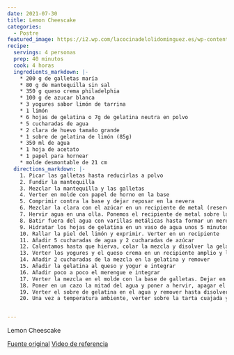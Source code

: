 ```yaml
---
date: 2021-07-30
title: Lemon Cheescake
categories:
  - Postre
featured_image: https://i2.wp.com/lacocinadelolidominguez.es/wp-content/uploads/2018/07/02_BLG-3.jpg?resize=768%2C576&ssl=1
recipe:
  servings: 4 personas
  prep: 40 minutos
  cook: 4 horas
  ingredients_markdown: |-
    * 200 g de galletas maría
    * 80 g de mantequilla sin sal
    * 350 g queso crema philadelphia
    * 100 g de azucar blanca
    * 3 yogures sabor limón de tarrina
    * 1 limón
    * 6 hojas de gelatina o 7g de gelatina neutra en polvo
    * 5 cucharadas de agua
    * 2 clara de huevo tamaño grande
    * 1 sobre de gelatina de limón (85g)
    * 350 ml de agua
    * 1 hoja de acetato
    * 1 papel para hornear
    * molde desmontable de 21 cm
  directions_markdown: |-
    1. Picar las galletas hasta reducirlas a polvo
    2. Fundir la mantequilla
    3. Mezclar la mantequilla y las galletas
    4. Verter en molde con papel de horno en la base
    5. Comprimir contra la base y dejar reposar en la nevera
    6. Mezclar la clara con el azúcar en un recipiente de metal (reservar 2 cucharadas de azúcar)
    7. Hervir agua en una olla. Ponemos el recipiente de metal sobre la olla y seguimos batiendo hasta que no se note el grano de azúcar
    8. Batir fuera del agua con varillas metálicas hasta formar un merengue firme y brillante, reservar
    9. Hidratar los hojas de gelatina en un vaso de agua unos 5 minutos
    10. Rallar la piel del limón y exprimir. Verter en un recipiente
    11. Añadir 5 cucharadas de agua y 2 cucharadas de azúcar
    12. Calentamos hasta que hierva, colar la mezcla y disolver la gelatina en la mezcla. Reservar unos minutos.
    13. Verter los yogures y el queso crema en un recipiente amplio y lo mezclamos hasta que se integren.
    14. Añadir 2 cucharadas de la mezcla en la gelatina y remover
    15. Añadir la gelatina al queso y yogur e integrar
    16. Añadir poco a poco el merengue e integrar
    17. Verter la mezcla en el molde con la base de galletas. Dejar en la nevera 3 horas (o hasta que cuaje).
    18. Poner en un cazo la mitad del agua y poner a hervir, apagar el fuego cuando hierba
    19. Verter el sobre de gelatina en el agua y remover hasta disolver, añadir el resto de agua fría y mezclar
    20. Una vez a temperatura ambiente, verter sobre la tarta cuajada y guardar en la nevera hasta que cuaje la gelatina


---
```

Lemon Cheescake

[Fuente original](https://lacocinadelolidominguez.es/lemon-cheesecake-tarta-de-queso-y-limon)
[Video de referencia](https://www.youtube.com/watch?v=4DMXzvz1tz8)